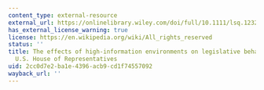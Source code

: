 ```yaml
---
content_type: external-resource
external_url: https://onlinelibrary.wiley.com/doi/full/10.1111/lsq.12325
has_external_license_warning: true
license: https://en.wikipedia.org/wiki/All_rights_reserved
status: ''
title: The effects of high-information environments on legislative behavior in the
  U.S. House of Representatives
uid: 2cc0d7e2-ba1e-4396-acb9-cd1f74557092
wayback_url: ''
---
```

